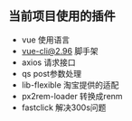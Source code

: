## 当前项目使用的插件
+ vue       使用语言
+ vue-cli@2.96   脚手架
+ axios          请求接口
+ qs             post参数处理
+ lib-flexible   淘宝提供的适配
+ px2rem-loader  转换成renm
+ fastclick      解决300s问题
